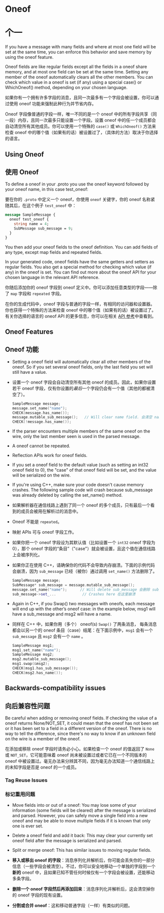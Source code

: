 
# Oneof

# 个一

If you have a message with many fields and where at most one field will be set at the same time, you can enforce this behavior and save memory by using the oneof feature.

Oneof fields are like regular fields except all the fields in a oneof share memory, and at most one field can be set at the same time. Setting any member of the oneof automatically clears all the other members. You can check which value in a oneof is set (if any) using a special case() or WhichOneof() method, depending on your chosen language.


如果你有一个拥有许多字段的消息，且同一次最多有一个字段会被设置，你可以通过使用 oneof 功能来强制此种行为并节省内存。

Oneof 字段像普通的字段一样，唯一不同的是一个 oneof 中的所有字段共享（同一段）内存，且同一次最多只能设置一个字段。设置 oneof 中的任一个成员都会自动清空所有其他成员。你可以使用一个特殊的 `case()` 或 `WhichOneof()` 方法来检查 oneof 中的哪个值（如果有的话）被设置过了，（具体的方法）取决于你选择的语言。

## Using Oneof

## 使用 Oneof

To define a oneof in your .proto you use the oneof keyword followed by your oneof name, in this case test_oneof:

要在你的 `.proto` 中定义一个 oneof，你使用 `oneof` 关键字，你的 oneof 名称紧随其后，在这个例子 `test_oneof` 中：

```proto
message SampleMessage {
  oneof test_oneof {
    string name = 4;
    SubMessage sub_message = 9;
  }
}
```

You then add your oneof fields to the oneof definition. You can add fields of any type, except map fields and repeated fields.

In your generated code, oneof fields have the same getters and setters as regular fields. You also get a special method for checking which value (if any) in the oneof is set. You can find out more about the oneof API for your chosen language in the relevant API reference.


你随后添加你的 oneof 字段到 oneof 定义中。你可以添加任意类型的字段——除了 `map` 字段和 `repeated` 字段。

在你的生成代码中，oneof 字段与普通的字段一样，有相同的访问器和设置器。你也获得一个特殊的方法来检查 oneof 中的哪个值（如果有的话）被设置过了。有关你选择的语言的 oneof API 的更多信息，你可以在相关 [API 参考](https://developers.google.com/protocol-buffers/docs/reference/overview)中查看到。


## Oneof Features

## Oneof 功能


* Setting a oneof field will automatically clear all other members of the oneof. So if you set several oneof fields, only the last field you set will still have a value.

* 设置一个 oneof 字段会自动清空所有其他 oneof 的成员。因此，如果你设置若干 oneof 字段，仅有你设置的*最后*一个字段仍会有一个值（其他的都被清空了）。
    ```cpp
    SampleMessage message;
    message.set_name("name");
    CHECK(message.has_name());
    message.mutable_sub_message();   // Will clear name field. 会清空 name 字段。
    CHECK(!message.has_name());
    ```

 * If the parser encounters multiple members of the same oneof on the wire, only the last member seen is used in the parsed message.

* A oneof cannot be repeated.

* Reflection APIs work for oneof fields.

* If you set a oneof field to the default value (such as setting an int32 oneof field to 0), the "case" of that oneof field will be set, and the value will be serialized on the wire.

* If you're using C++, make sure your code doesn't cause memory crashes. The following sample code will crash because sub_message was already deleted by calling the set_name() method.

* 如果解析器在通信线路上遇到了同一个 oneof 的多个成员，只有最后一个看到的成员会被用在解析过的消息中。

* Oneof 不能是 `repeated`。

* 映射 APIs 可与 oneof 字段工作。

* 如果你把一个 oneof 字段设为其默认值（比如设置一个 `int32` oneof 字段为 0），那个 oneof 字段的“条目”（"case"）就会被设置，且这个值在通信线路上会被序列化。

* 如果你正在使用 C++，请确保你的代码不会导致内存崩溃。下面的示例代码会崩溃，因为 `sub_message` 已经（被你）通过调用 `set_name()` 方法删除了。

    ```cpp
    SampleMessage message;
    SubMessage* sub_message = message.mutable_sub_message();
    message.set_name("name");      // Will delete sub_message 会删除 sub_message
    sub_message->set_...            // Crashes here 在这里崩溃
    ```

* Again in C++, if you Swap() two messages with oneofs, each message will end up with the other’s oneof case: in the example below, msg1 will have a sub_message and msg2 will have a name.

* 同样在 C++ 中，如果你用（多个） oneof(s) `Swap()` 了两条消息， 每条消息都会以另一个的 oneof 条目（case）结尾：在下面示例中，`msg1` 会有一个 `sub_message` 且 `msg2` 会有一个 `name` 。

    ```cpp
    SampleMessage msg1;
    msg1.set_name("name");
    SampleMessage msg2;
    msg2.mutable_sub_message();
    msg1.swap(&msg2);
    CHECK(msg1.has_sub_message());
    CHECK(msg2.has_name());
    ```

## Backwards-compatibility issues

## 向后兼容性问题

Be careful when adding or removing oneof fields. If checking the value of a oneof returns None/NOT_SET, it could mean that the oneof has not been set or it has been set to a field in a different version of the oneof. There is no way to tell the difference, since there's no way to know if an unknown field on the wire is a member of the oneof.

在添加或移除 oneof 字段时请务必小心。如果检查一个 oneof 的值返回了 `None` 或 `NOT_SET`，它可能意味着 oneof 尚未被设置过或者它已在一个不同版本的 oneof 中被设置过。毫无办法来分辨其不同，因为毫无办法知道一个通信线路上的未知字段是否是 oneof 的一个成员。

### Tag Reuse Issues

### 标记重用问题

* Move fields into or out of a oneof: You may lose some of your information (some fields will be cleared) after the message is serialized and parsed. However, you can safely move a single field into a new oneof and may be able to move multiple fields if it is known that only one is ever set.

* Delete a oneof field and add it back: This may clear your currently set oneof field after the message is serialized and parsed.

* Split or merge oneof: This has similar issues to moving regular fields.

* **移入或移出 oneof 的字段**：消息序列化并解析后，你可能会丢失你的一部分信息（一些字段会被清空）。不过，你可以安全地移动一个单独的字段到一个**新的** oneof 中，且如果已知不管任何时候仅有一个字段会被设置，还能移动多条字段。

* **删除一个 oneof 字段然后再添加回来**：消息序列化并解析后，这会清空掉你的 oneof 字段的现有设置。

* **分割或合并 oneof**：这和移动普通字段（一样）有类似的问题。